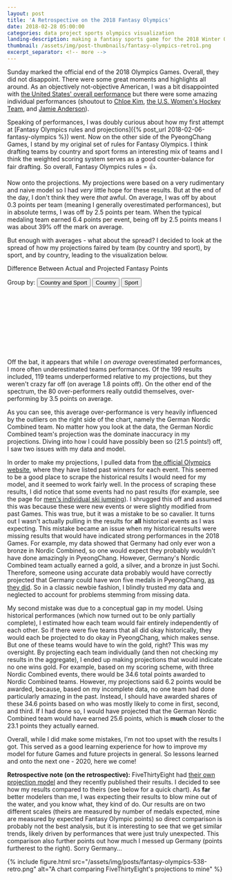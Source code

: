 ```yaml
---
layout: post
title: 'A Retrospective on the 2018 Fantasy Olympics'
date: 2018-02-28 05:00:00
categories: data project sports olympics visualization
landing-description: making a fantasy sports game for the 2018 Winter Olympics
thumbnail: /assets/img/post-thumbnails/fantasy-olympics-retro1.png
excerpt_separator: <!-- more -->
---
```


Sunday marked the official end of the 2018 Olympics Games. Overall, they did not disappoint. There were some great moments and highlights all around. As an objectively not-objective American, I was a bit disappointed with [the United States' overall performance](https://www.theatlantic.com/entertainment/archive/2018/02/america-winter-olympics-worst-2018/554438/) but there were some amazing individual performances (shoutout to [Chloe Kim](https://www.youtube.com/watch?v=3opTwpiCZ6c), [the U.S. Women's Hockey Team](https://www.youtube.com/watch?v=dRmZUNO4Y5s), and [Jamie Anderson](https://www.nytimes.com/interactive/2018/02/12/sports/olympics/jamie-anderson-gold-slopestyle.html)).

Speaking of performances, I was doubly curious about how my first attempt at [Fantasy Olympics rules and projections]({% post_url 2018-02-06-fantasy-olympics %}) went. Now on the other side of the PyeongChang Games, I stand by my original set of rules for Fantasy Olympics. I think drafting teams by country and sport forms an interesting mix of teams and I think the weighted scoring system serves as a good counter-balance for fair drafting. So overall, Fantasy Olympics rules = 👍.

<!-- more -->

Now onto the projections. My projections were based on a very rudimentary and naive model so I had *very* little hope for these results. But at the end of the day, I don't think they were *that* awful. On average, I was off by about 0.3 points per team (meaning I generally overestimated performances), but in absolute terms, I was off by 2.5 points per team. When the typical medaling team earned 6.4 points per event, being off by 2.5 points means I was about 39% off the mark on average.


But enough with averages - what about the spread? I decided to look at the spread of how my projections faired by team (by country and sport), by sport, and by country, leading to the visualization below. 

<div id="d3-fantasy-olympics-retro-container">
    <p id="d3-fantasy-olympics-retro-title">Difference Between Actual and Projected Fantasy Points</p>
    <div id="d3-fantasy-olympics-retro-buttons">
        Group by:
        <button id='both-button' class='selected'>Country and Sport</button>
        <button id='country-button'>Country</button>
        <button id='sport-button'>Sport</button>
    </div>
    <svg id="d3-fantasy-olympics-retro">
    </svg>
</div>

Off the bat, it appears that while I *on average* overestimated performances, I more often underestimated teams performances. Of <span id="footnote-1" class="footnote">the 199 results included</span>, 119 teams underperformed relative to my projections, but they weren't crazy far off (on average 1.8 points off). On the other end of the spectrum, the 80 over-performers really outdid themselves, over-performing by 3.5 points on average.

As you can see, this average over-performance is very heavily influenced by the outliers on the right side of the chart, namely the German Nordic Combined team. No matter how you look at the data, the German Nordic Combined team's projection was the dominate inaccuracy in my projections. Diving into how I could have possibly been so (21.5 points!) off, I saw two issues with my data and model.

In order to make my projections, I pulled data from [the official Olympics website](https://www.olympic.org/sports), where they have listed past winners for each event. This seemed to be a good place to scrape the historical results I would need for my model, and it seemed to work fairly well. In the process of scraping these results, I did notice that some events had no past results (for example, see the page for [men's individual ski jumping](https://www.olympic.org/nordic-combined/individual-ski-jumping-k90-70m-men)). I shrugged this off and assumed this was because these were new events or were slightly modified from past Games. This was true, but it was a mistake to be so cavalier. It turns out I wasn't actually pulling in the results for **all** historical events as I was expecting. This mistake became an issue when my historical results were missing results that would have indicated strong performances in the 2018 Games. For example, my data showed that Germany had only ever won a bronze in Nordic Combined, so one would expect they probably wouldn't have done amazingly in PyeongChang. However, Germany's Nordic Combined team actually earned a gold, a silver, and a bronze in just Sochi. Therefore, someone using accurate data probably would have correctly projected that Germany could have won five medals in PyeongChang, [as they did](https://www.reuters.com/article/us-olympics-2018-nors-m-team/nordic-combined-germany-continue-dominance-with-team-gold-idUSKCN1G61BQ). So in a classic newbie fashion, I blindly trusted my data and neglected to account for problems stemming from missing data.

My second mistake was due to a conceptual gap in my model. Using historical performances (which now turned out to be only partially complete), I estimated how each team would fair entirely independently of each other. So if there were five teams that all did okay historically, they would each be projected to do okay in PyeongChang, which makes sense. But one of these teams would have to win the gold, right? This was my oversight. By projecting each team individually (and then not checking my results in the aggregate), I ended up making projections that would indicate no one wins gold. For example, based on my scoring scheme, with three Nordic Combined events, there would be 34.6 total points awarded to Nordic Combined teams. However, my projections said 6.2 points would be awarded, because, based on my incomplete data, no one team had done particularly amazing in the past. Instead, I should have awarded shares of these 34.6 points based on who was mostly likely to come in first, second, and third. If I had done so, I would have projected that the German Nordic Combined team would have earned 25.6 points, which is **much** closer to the 23.1 points they actually earned.

Overall, while I did make some mistakes, I'm not too upset with the results I got. This served as a good learning experience for how to improve my model for future Games and future projects in general. So lessons learned and onto the next one - 2020, here we come!

**Retrospective note (on the retrospective):** FiveThirtyEight had [their own projection model](https://fivethirtyeight.com/features/a-decent-second-week-saved-the-u-s-from-olympic-catastrophe/) and they recently published their results. I decided to see how my results compared to theirs (see below for a quick chart). As **far** better modelers than me, I was expecting their results to blow mine out of the water, and you know what, they kind of do. Our results are on two different scales (theirs are measured by number of medals expected, mine are measured by expected Fantasy Olympic points) so direct comparison is probably not the best analysis, but it is interesting to see that we get similar trends, likely driven by performances that were just truly unexpected. This comparison also further points out how much I messed up Germany (points furtherest to the right). Sorry Germany...

{% include figure.html src="/assets/img/posts/fantasy-olympics-538-retro.png" alt="A chart comparing FiveThirtyEight's projections to mine" %}

<link rel="stylesheet" href="/projects/fantasy-olympics/css/retro-2018.style.css">
<script type="text/javascript" src="/projects/fantasy-olympics/js/retro-2018.js"></script>




